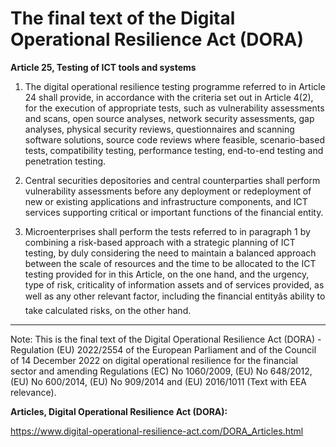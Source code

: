 



# The final text of the Digital Operational Resilience Act (DORA)


  

**Article 25, Testing of ICT tools and systems**


  

 1. The digital operational resilience testing programme referred to in Article 24 shall provide, in accordance with the criteria set out in Article 4(2), for the execution of appropriate tests, such as vulnerability assessments and scans, open source analyses, network security assessments, gap analyses, physical security reviews, questionnaires and scanning software solutions, source code reviews where feasible, scenario-based tests, compatibility testing, performance testing, end-to-end testing and penetration testing.


  

 2. Central securities depositories and central counterparties shall perform vulnerability assessments before any deployment or redeployment of new or existing applications and infrastructure components, and ICT services supporting critical or important functions of the financial entity.


  

 3. Microenterprises shall perform the tests referred to in paragraph 1 by combining a risk-based approach with a strategic planning of ICT testing, by duly considering the need to maintain a balanced approach between the scale of resources and the time to be allocated to the ICT testing provided for in this Article, on the one hand, and the urgency, type of risk, criticality of information assets and of services provided, as well as any other relevant factor, including the financial entityâs ability to take calculated risks, on the other hand.


  



---


 Note: This is the final text of the Digital Operational Resilience Act (DORA) - Regulation (EU) 2022/2554 of the European Parliament and of the Council of 14 December 2022 on digital operational resilience for the financial sector and amending Regulations (EC) No 1060/2009, (EU) No 648/2012, (EU) No 600/2014, (EU) No 909/2014 and (EU) 2016/1011 (Text with EEA relevance).


  

 **Articles, Digital Operational Resilience Act (DORA):** 


<https://www.digital-operational-resilience-act.com/DORA_Articles.html>





